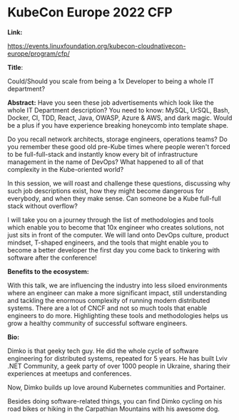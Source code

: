 # KubeCon Europe 2022 CFP

**Link:**

https://events.linuxfoundation.org/kubecon-cloudnativecon-europe/program/cfp/

**Title**:

Could/Should you scale from being a 1x Developer to being a whole IT department?

**Abstract:** Have you seen these job advertisements which look like the whole IT Department description? You need to know: MySQL, UrSQL, Bash, Docker, CI, TDD, React, Java, OWASP, Azure & AWS, and dark magic. Would be a plus if you have experience breaking honeycomb into template shape. 

Do you recall network architects, storage engineers, operations teams? Do you remember these good old pre-Kube times where people weren't forced to be full-full-stack and instantly know every bit of infrastructure management in the name of DevOps? What happened to all of that complexity in the Kube-oriented world? 

In this session, we will roast and challenge these questions, discussing why such job descriptions exist, how they might become dangerous for everybody, and when they make sense. Can someone be a Kube full-full stack without overflow? 

I will take you on a journey through the list of methodologies and tools which enable you to become that 10x engineer who creates solutions, not just sits in front of the computer. We will land onto DevOps culture, product mindset, T-shaped engineers, and the tools that might enable you to become a better developer the first day you come back to tinkering with software after the conference! 

**Benefits to the ecosystem:**

With this talk, we are influencing the industry into less siloed environments where an engineer can make a more significant impact, still understanding and tackling the enormous complexity of running modern distributed systems. There are a lot of CNCF and not so much tools that enable engineers to do more. Highlighting these tools and methodologies helps us grow a healthy community of successful software engineers. 

**Bio:**

Dimko is that geeky tech guy. He did the whole cycle of software engineering for distributed systems, repeated for 5 years. He has built Lviv .NET Community, a geek party of over 1000 people in Ukraine, sharing their experiences at meetups and conferences. 

Now, Dimko builds up love around Kubernetes communities and Portainer.

Besides doing software-related things, you can find Dimko cycling on his road bikes or hiking in the Carpathian Mountains with his awesome dog.